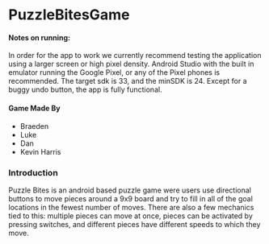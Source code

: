 # PuzzleBitesGame
#### Notes on running:  
In order for the app to work we currently recommend testing the application using a larger screen or high pixel density. Android Studio with the built in emulator running the Google Pixel, or any of the Pixel phones is recommended. The target sdk is 33, and the minSDK is 24. Except for a buggy undo button, the app is fully functional.

#### Game Made By
* Braeden
* Luke
* Dan
* Kevin Harris

### Introduction  
Puzzle Bites is an android based puzzle game were users use directional buttons to move pieces around a 9x9 board and try to fill in all of the goal locations in the fewest number of moves. There are also a few mechanics tied to this: multiple pieces can move at once, pieces can be activated by pressing switches, and different pieces have different speeds to which they move.
